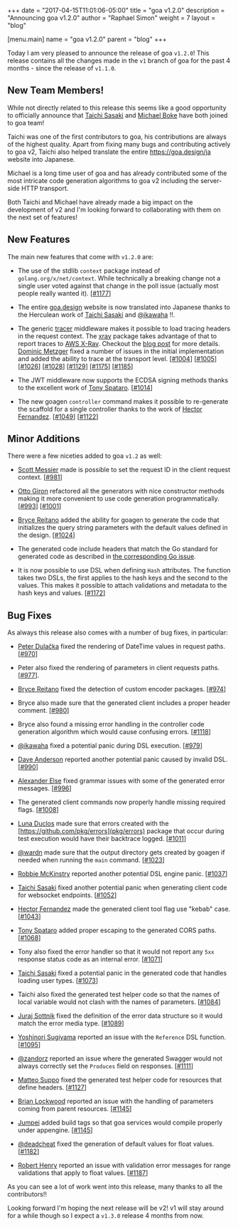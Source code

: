 +++
date = "2017-04-15T11:01:06-05:00"
title = "goa v1.2.0"
description = "Announcing goa v1.2.0"
author = "Raphael Simon"
weight = 7
layout = "blog"

[menu.main]
name = "goa v1.2.0"
parent = "blog"
+++

Today I am very pleased to announce the release of goa `v1.2.0`! This release
contains all the changes made in the `v1` branch of goa for the past 4 months -
since the release of `v1.1.0`.

## New Team Members!

While not directly related to this release this seems like a good opportunity to
officially announce that [Taichi Sasaki](https://github.com/tchssk)
and [Michael Boke](https://github.com/michaelboke) have both joined to goa team!

Taichi was one of the first contributors to goa, his contributions are always of
the highest quality. Apart from fixing many bugs and contributing actively to
goa v2, Taichi also helped translate the entire https://goa.design/ja website
into Japanese.

Michael is a long time user of goa and has already contributed some of the most
intricate code generation algorithms to goa v2 including the server-side HTTP
transport.

Both Taichi and Michael have already made a big impact on the development of v2
and I'm looking forward to collaborating with them on the next set of features!

## New Features

The main new features that come with `v1.2.0` are:

* The use of the stdlib `context` package instead of
  `golang.org/x/net/context`. While technically a breaking change not a single
  user voted against that change in the poll issue (actually most people really
  wanted it). [[#1177](https://github.com/goadesign/goa/pull/1177)]

* The entire [goa.design](https://goa.design/ja) website is now translated into
  Japanese thanks to the Herculean work
  of [Taichi Sasaki](https://github.com/tchssk)
  and [@ikawaha](https://github.com/ikawaha) !!.

* The generic
  [tracer](https://github.com/goadesign/goa/blob/v1/middleware/tracer.go)
  middleware makes it possible to load tracing headers in the request context.
  The
  [xray](https://github.com/goadesign/goa/blob/v1/middleware/xray/) package
  takes advantage of that to report traces to
  [AWS X-Ray](https://aws.amazon.com/xray/). Checkout the
  [blog post](https://goa.design/blog/004-xray/) for more details.
  [Dominic Metzger](https://github.com/dominicm) fixed a number of issues in the
  initial implementation and added the ability to trace at the transport level.
  [[#1004](https://github.com/goadesign/goa/pull/1004)]
  [[#1005](https://github.com/goadesign/goa/pull/1005)]
  [[#1026](https://github.com/goadesign/goa/pull/1026)]
  [[#1028](https://github.com/goadesign/goa/pull/1028)]
  [[#1129](https://github.com/goadesign/goa/pull/1129)]
  [[#1175](https://github.com/goadesign/goa/pull/1175)]
  [[#1185](https://github.com/goadesign/goa/pull/1185)]

* The JWT middleware now supports the ECDSA signing methods thanks to the
  excellent work of
  [Tony Spataro](https://github.com/xeger).
  [[#1014](https://github.com/goadesign/goa/pull/1014)]

* The new goagen `controller` command makes it possible to re-generate the
  scaffold for a single controller thanks to the work of
  [Hector Fernandez](https://github.com/hectorj2f).
  [[#1049](https://github.com/goadesign/goa/pull/1049)]
  [[#1122](https://github.com/goadesign/goa/pull/1122)]

## Minor Additions

There were a few niceties added to goa `v1.2` as well:

* [Scott Messier](https://github.com/smessier) made is possible to set the
  request ID in the client request context.
  [[#981](https://github.com/goadesign/goa/pull/981)]

* [Otto Giron](https://github.com/ottogiron) refactored all the generators with
  nice constructor methods making it more convenient to use code generation
  programmatically.
  [[#993](https://github.com/goadesign/goa/pull/993)]
  [[#1001](https://github.com/goadesign/goa/pull/1001)]

* [Bryce Reitano](https://github.com/brycereitano) added the ability for goagen
  to generate the code that initializes the query string parameters with the
  default values defined in the design.
  [[#1024](https://github.com/goadesign/goa/pull/1024)]

* The generated code include headers that match the Go standard for generated
  code as described in
  [the corresponding Go issue](https://github.com/golang/go/issues/13560).

* It is now possible to use DSL when defining `Hash` attributes. The function takes
  two DSLs, the first applies to the hash keys and the second to the values.
  This makes it possible to attach validations and metadata to the hash keys and
  values.
  [[#1172](https://github.com/goadesign/goa/pull/1172)]

## Bug Fixes

As always this release also comes with a number of bug fixes, in particular:

* [Peter Dulačka](https://github.com/rootpd) fixed the rendering of DateTime
  values in request paths. [[#970](https://github.com/goadesign/goa/pull/970)]

* Peter also fixed the rendering of parameters in client requests paths.
  [[#977](https://github.com/goadesign/goa/pull/977)].

* [Bryce Reitano](https://github.com/brycereitano) fixed the detection of custom
  encoder packages. [[#974](https://github.com/goadesign/goa/pull/974)]

* Bryce also made sure that the generated client includes a proper header
  comment. [[#980](https://github.com/goadesign/goa/pull/980)]

* Bryce also found a missing error handling in the controller code generation
  algorithm which would cause confusing errors.
  [[#1118](https://github.com/goadesign/goa/pull/1118)]

* [@ikawaha](https://github.com/ikawaha) fixed a potential panic during DSL
  execution. [[#979](https://github.com/goadesign/goa/pull/979)]

* [Dave Anderson](https://github.com/danderson) reported another potential panic
  caused by invalid DSL. [[#990](https://github.com/goadesign/goa/pull/990)]

* [Alexander Else](https://github.com/aelse) fixed grammar issues with some of
  the generated error messages. [[#996](https://github.com/goadesign/goa/pull/996)]

* The generated client commands now properly handle missing required flags.
  [[#1008](https://github.com/goadesign/goa/pull/1008)]

* [Luna Duclos](https://github.com/luna-duclos) made sure that errors created
  with the [https://github.com/pkg/errors](pkg/errors) package that occur during
  test execution would have their backtrace logged. [[#1011](https://github.com/goadesign/goa/pull/1011)]

* [@wardn](https://github.com/wardn) made sure that the output directory gets
  created by goagen if needed when running the `main` command.
  [[#1023](https://github.com/goadesign/goa/pull/1023)]

* [Robbie McKinstry](https://github.com/RobbieMcKinstry) reported another
  potential DSL engine panic.
  [[#1037](https://github.com/goadesign/goa/pull/1037)]

* [Taichi Sasaki](https://github.com/tchssk) fixed another potential panic when
  generating client code for websocket endpoints. 
  [[#1052](https://github.com/goadesign/goa/pull/1052)]

* [Hector Fernandez](https://github.com/hectorj2f) made the generated client
  tool flag use "kebab" case. [[#1043](https://github.com/goadesign/goa/pull/1043)]

* [Tony Spataro](https://github.com/xeger) added proper escaping to the
  generated CORS paths.
  [[#1068](https://github.com/goadesign/goa/pull/1068)]

* Tony also fixed the error handler so that it would not report any `5xx`
  response status code as an internal
  error.
  [[#1071](https://github.com/goadesign/goa/pull/1071)]

* [Taichi Sasaki](https://github.com/tchssk) fixed a potential panic in the
  generated code that handles loading user types.
  [[#1073](https://github.com/goadesign/goa/pull/1073)]

* Taichi also fixed the generated test helper code so that the names of local
  variable would not clash with the names of parameters.
  [[#1084](https://github.com/goadesign/goa/pull/1084)]

* [Juraj Sottnik](https://github.com/sotosof) fixed the definition of the error
  data structure so it would match the error media type.
  [[#1089](https://github.com/goadesign/goa/pull/1089)]

* [Yoshinori Sugiyama](https://github.com/syama666) reported an issue with the `Reference` DSL function. 
  [[#1095](https://github.com/goadesign/goa/pull/1095)]

* [@zandorz](https://github.com/ZandorZ) reported an issue where the generated
  Swagger would not always correctly set the `Produces` field on responses.
  [[#1111](https://github.com/goadesign/goa/pull/1111)]

* [Matteo Suppo](https://github.com/matteosuppo) fixed the generated test helper
  code for resources that define headers.
  [[#1127](https://github.com/goadesign/goa/pull/1127)]

* [Brian Lockwood](https://github.com/lockwobr) reported an issue with the
  handling of parameters coming from parent resources.
  [[#1145](https://github.com/goadesign/goa/pull/1145)]

* [Jumpei](https://github.com/tikasan) added build tags so that goa services
  would compile properly under appengine.
  [[#1145](https://github.com/goadesign/goa/pull/1163)]

* [@deadcheat](https://github.com/deadcheat) fixed the generation of default
  values for float values. [[#1182](https://github.com/goadesign/goa/pull/1182)]

* [Robert Henry](https://github.com/RobertHenry6bev) reported an issue with
  validation error messages for range validations that apply to float values.
  [[#1187](https://github.com/goadesign/goa/pull/1187)]
  
As you can see a lot of work went into this release, many thanks to all the contributors!!

Looking forward I'm hoping the next release will be v2! v1 will stay around for
a while though so I expect a `v1.3.0` release 4 months from now.
